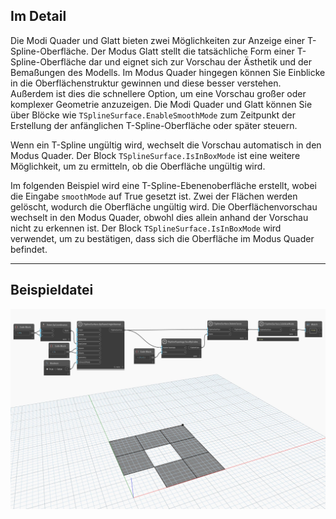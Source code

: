 ## Im Detail
Die Modi Quader und Glatt bieten zwei Möglichkeiten zur Anzeige einer T-Spline-Oberfläche. Der Modus Glatt stellt die tatsächliche Form einer T-Spline-Oberfläche dar und eignet sich zur Vorschau der Ästhetik und der Bemaßungen des Modells. Im Modus Quader hingegen können Sie Einblicke in die Oberflächenstruktur gewinnen und diese besser verstehen. Außerdem ist dies die schnellere Option, um eine Vorschau großer oder komplexer Geometrie anzuzeigen. Die Modi Quader und Glatt können Sie über Blöcke wie `TSplineSurface.EnableSmoothMode` zum Zeitpunkt der Erstellung der anfänglichen T-Spline-Oberfläche oder später steuern.

Wenn ein T-Spline ungültig wird, wechselt die Vorschau automatisch in den Modus Quader. Der Block `TSplineSurface.IsInBoxMode` ist eine weitere Möglichkeit, um zu ermitteln, ob die Oberfläche ungültig wird.

Im folgenden Beispiel wird eine T-Spline-Ebenenoberfläche erstellt, wobei die Eingabe `smoothMode` auf True gesetzt ist. Zwei der Flächen werden gelöscht, wodurch die Oberfläche ungültig wird. Die Oberflächenvorschau wechselt in den Modus Quader, obwohl dies allein anhand der Vorschau nicht zu erkennen ist. Der Block `TSplineSurface.IsInBoxMode` wird verwendet, um zu bestätigen, dass sich die Oberfläche im Modus Quader befindet.
___
## Beispieldatei

![TSplineSurface.IsInBoxMode](./Autodesk.DesignScript.Geometry.TSpline.TSplineSurface.IsInBoxMode_img.jpg)
